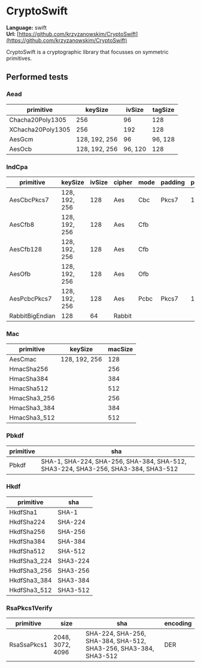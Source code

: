 # CryptoSwift

**Language:**
swift\
**Url:**
[https://github.com/krzyzanowskim/CryptoSwift](https://github.com/krzyzanowskim/CryptoSwift)

CryptoSwift is a cryptographic library that focusses on symmetric primitives.

## Performed tests

### Aead

| primitive | keySize | ivSize | tagSize |
| --- | --- | --- | --- |
| Chacha20Poly1305 | 256 | 96 | 128 |
| XChacha20Poly1305 | 256 | 192 | 128 |
| AesGcm | 128, 192, 256 | 96 | 96, 128 |
| AesOcb | 128, 192, 256 | 96, 120 | 128 |

### IndCpa

| primitive | keySize | ivSize | cipher | mode | padding | paddingSize | feedback | byteOrder |
| --- | --- | --- | --- | --- | --- | --- | --- | --- |
| AesCbcPkcs7 | 128, 192, 256 | 128 | Aes | Cbc | Pkcs7 | 128 | | |
| AesCfb8 | 128, 192, 256 | 128 | Aes | Cfb | | | 8 | |
| AesCfb128 | 128, 192, 256 | 128 | Aes | Cfb | | | 128 | |
| AesOfb | 128, 192, 256 | 128 | Aes | Ofb | | | | |
| AesPcbcPkcs7 | 128, 192, 256 | 128 | Aes | Pcbc | Pkcs7 | 128 | | |
| RabbitBigEndian | 128 | 64 | Rabbit | | | | | big |

### Mac

| primitive | keySize | macSize |
| --- | --- | --- |
| AesCmac | 128, 192, 256 | 128 |
| HmacSha256 | | 256 |
| HmacSha384 | | 384 |
| HmacSha512 | | 512 |
| HmacSha3_256 | | 256 |
| HmacSha3_384 | | 384 |
| HmacSha3_512 | | 512 |

### Pbkdf

| primitive | sha |
| --- | --- |
| Pbkdf | SHA-1, SHA-224, SHA-256, SHA-384, SHA-512, SHA3-224, SHA3-256, SHA3-384, SHA3-512 |

### Hkdf

| primitive | sha |
| --- | --- |
| HkdfSha1 | SHA-1 |
| HkdfSha224 | SHA-224 |
| HkdfSha256 | SHA-256 |
| HkdfSha384 | SHA-384 |
| HkdfSha512 | SHA-512 |
| HkdfSha3_224 | SHA3-224 |
| HkdfSha3_256 | SHA3-256 |
| HkdfSha3_384 | SHA3-384 |
| HkdfSha3_512 | SHA3-512 |

### RsaPkcs1Verify

| primitive | size | sha | encoding |
| --- | --- | --- | --- |
| RsaSsaPkcs1 | 2048, 3072, 4096 | SHA-224, SHA-256, SHA-384, SHA-512, SHA3-256, SHA3-384, SHA3-512 | DER |
